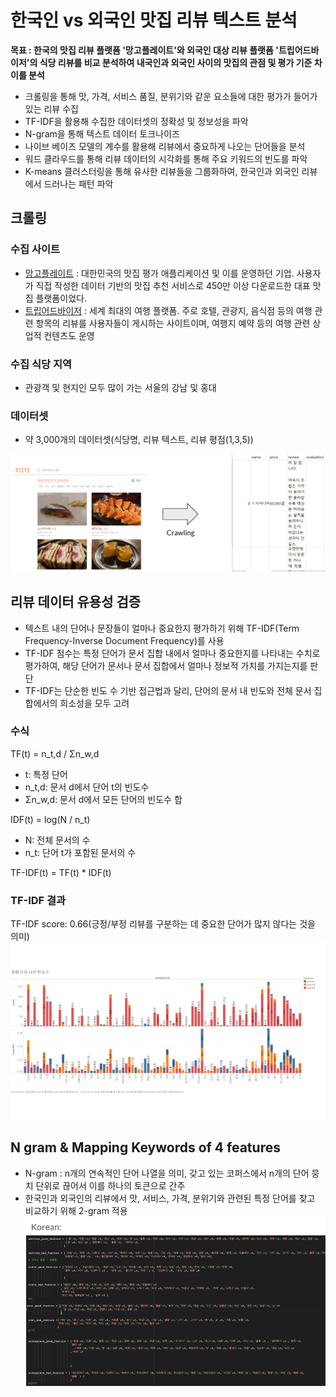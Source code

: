 # 한국인 vs 외국인 맛집 리뷰 텍스트 분석

**목표 : 한국의 맛집 리뷰 플랫폼 '망고플레이트'와 외국인 대상 리뷰 플랫폼 '트립어드바이저'의 식당 리뷰를 비교 분석하여 내국인과 외국인 사이의 맛집의 관점 및 평가 기준 차이를 분석**

*   크롤링을 통해 맛, 가격, 서비스 품질, 분위기와 같운 요소들에 대한 평가가 들어가있는 리뷰 수집
*   TF-IDF을 활용해 수집한 데이터셋의 정확성 및 정보성을 파악
*   N-gram을 통해 텍스트 데이터 토크나이즈
*   나이브 베이즈 모델의 계수를 활용해 리뷰에서 중요하게 나오는 단어들을 분석
*   워드 클라우드를 통해 리뷰 데이터의 시각화를 통해 주요 키워드의 빈도를 파악
*   K-means 클러스터링을 통해 유사한 리뷰들을 그룹화하여, 한국인과 외국인 리뷰에서 드러나는 패턴 파악


## 크롤링

### 수집 사이트
*   [망고플레이트](https://www.mangoplate.com/) : 대한민국의 맛집 평가 애플리케이션 및 이를 운영하던 기업. 사용자가 직접 작성한 데이터 기반의 맛집 추천 서비스로 450만 이상 다운로드한 대표 맛집 플랫폼이었다.
*   [트립어드바이저](https://www.tripadvisor.co.kr/) : 세계 최대의 여행 플랫폼. 주로 호텔, 관광지, 음식점 등의 여행 관련 항목의 리뷰를 사용자들이 게시하는 사이트이며, 여행지 예약 등의 여행 관련 상업적 컨텐츠도 운영

### 수집 식당 지역
*   관광객 및 현지인 모두 많이 가는 서울의 강남 및 홍대

### 데이터셋
*   약 3,000개의 데이터셋(식당명, 리뷰 텍스트, 리뷰 평점(1,3,5))

![크롤링 예시](img/fig1.png)


## 리뷰 데이터 유용성 검증
*   텍스트 내의 단어나 문장들이 얼마나 중요한지 평가하기 위해 TF-IDF(Term Frequency-Inverse Document Frequency)를 사용
*   TF-IDF 점수는 특정 단어가 문서 집합 내에서 얼마나 중요한지를 나타내는 수치로 평가하여, 해당 단어가 문서나 문서 집합에서 얼마나 정보적 가치를 가지는지를 판단
*   TF-IDF는 단순한 빈도 수 기반 접근법과 달리, 단어의 문서 내 빈도와 전체 문서 집합에서의 희소성을 모두 고려

### 수식
TF(t) = n_t,d / Σn_w,d
- t: 특정 단어
- n_t,d: 문서 d에서 단어 t의 빈도수
- Σn_w,d: 문서 d에서 모든 단어의 빈도수 합

IDF(t) = log(N / n_t)
- N: 전체 문서의 수
- n_t: 단어 t가 포함된 문서의 수

TF-IDF(t) = TF(t) * IDF(t)

### TF-IDF 결과
TF-IDF score: 0.66(긍정/부정 리뷰를 구분하는 데 중요한 단어가 많지 않다는 것을 의미)
![데이터셋 내 단어 분포](img/fig2.png)


## N gram & Mapping Keywords of 4 features
*   N-gram : n개의 연속적인 단어 나열을 의미, 갖고 있는 코퍼스에서 n개의 단어 뭉치 단위로 끊어서 이를 하나의 토큰으로 간주
*   한국인과 외국인의 리뷰에서 맛, 서비스, 가격, 분위기와 관련된 특정 단어를 찾고 비교하기 위해 2-gram 적용
![2-gram 적용 결과](img/fig3.png)
